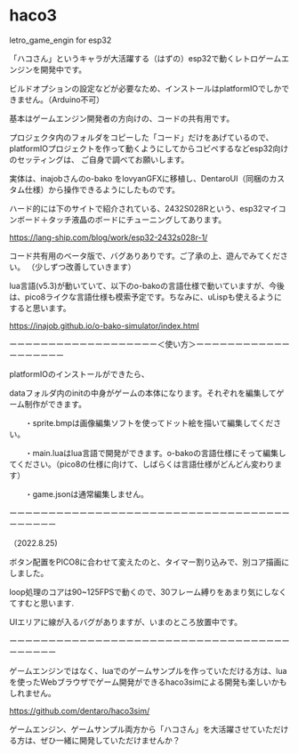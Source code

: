 # haco3
letro_game_engin for esp32 

「ハコさん」というキャラが大活躍する（はずの）esp32で動くレトロゲームエンジンを開発中です。

ビルドオプションの設定などが必要なため、インストールはplatformIOでしかできません。（Arduino不可）

基本はゲームエンジン開発者の方向けの、コードの共有用です。

プロジェクタ内のフォルダをコピーした「コード」だけをあげているので、platformIOプロジェクトを作って動くようにしてからコピペするなどesp32向けのセッティングは、
ご自身で調べてお願いします。

実体は、inajobさんのo-bako をlovyanGFXに移植し、DentaroUI（同梱のカスタム仕様）から操作できるようにしたものです。

ハード的には下のサイトで紹介されている、2432S028Rという、esp32マイコンボード＋タッチ液晶のボードにチューニングしてあります。

https://lang-ship.com/blog/work/esp32-2432s028r-1/

コード共有用のベータ版で、バグありありです。ご了承の上、遊んでみてください。
（少しずつ改善していきます）

lua言語(v5.3)が動いていて、以下のo-bakoの言語仕様で動いていますが、今後は、pico8ライクな言語仕様も模索予定です。ちなみに、uLispも使えるようにすると思います。

https://inajob.github.io/o-bako-simulator/index.html



ーーーーーーーーーーーーーーーーーーー＜使い方＞ーーーーーーーーーーーーーーーーーーー

platformIOのインストールができたら、

dataフォルダ内のinitの中身がゲームの本体になります。それぞれを編集してゲーム制作ができます。

　　・sprite.bmpは画像編集ソフトを使ってドット絵を描いて編集してください。

　　・main.luaはlua言語で開発ができます。o-bakoの言語仕様にそって編集してください。（pico8の仕様に向けて、しばらくは言語仕様がどんどん変わります）

　　・game.jsonは通常編集しません。
  
  ーーーーーーーーーーーーーーーーーーーーーーーーーーーーーーーーーーーーーーーーーー

（2022.8.25)

ボタン配置をPICO8に合わせて変えたのと、タイマー割り込みで、別コア描画にしました。

loop処理のコアは90~125FPSで動くので、30フレーム縛りをあまり気にしなくてすむと思います.

UIエリアに線が入るバグがありますが、いまのところ放置中です。

  ーーーーーーーーーーーーーーーーーーーーーーーーーーーーーーーーーーーーーーーーーー

ゲームエンジンではなく、luaでのゲームサンプルを作っていただける方は、luaを使ったWebブラウザでゲーム開発ができるhaco3simによる開発も楽しいかもしれません。

https://github.com/dentaro/haco3sim/

ゲームエンジン、ゲームサンプル両方から「ハコさん」を大活躍させていただける方は、ぜひ一緒に開発していただけませんか？
